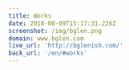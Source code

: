 ```yaml
---
title: Works
date: 2018-08-09T15:17:31.226Z
screenshot: /img/bglen.png
domain: www.bglen.com
live_url: 'http://bglenish.com/'
back_url: '/en/#works'
---
```


